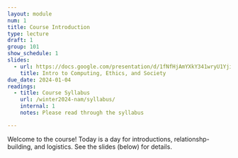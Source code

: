 ```yaml
---
layout: module
num: 1
title: Course Introduction
type: lecture
draft: 1
group: 101
show_schedule: 1
slides:
  - url: https://docs.google.com/presentation/d/1fNfHjAmYXkY341wryU1Yji0cWddVP2jlS7rXZz7CNx0/edit?usp=sharing
    title: Intro to Computing, Ethics, and Society
due_date: 2024-01-04
readings:
  - title: Course Syllabus
    url: /winter2024-nam/syllabus/
    internal: 1
    notes: Please read through the syllabus

---
```


Welcome to the course! Today is a day for introductions, relationshp-building, and logistics. See the slides (below) for details.
